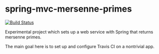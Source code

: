 spring-mvc-mersenne-primes
==========================

[![Build Status](https://travis-ci.org/ericdahl/spring-mvc-mersenne-primes.png?branch=master)](https://travis-ci.org/ericdahl/spring-mvc-mersenne-primes)

Experimental project which sets up a web service with Spring that returns mersenne primes.

The main goal here is to set up and configure Travis CI on a nontrivial app.
